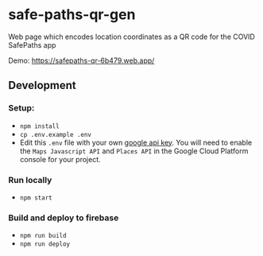 # safe-paths-qr-gen
Web page which encodes location coordinates as a QR code for the COVID SafePaths app

Demo: https://safepaths-qr-6b479.web.app/

## Development

### Setup:

- `npm install`
- `cp .env.example .env`
- Edit this `.env` file with your own [google api key](https://developers.google.com/maps/documentation). You will need to enable the `Maps Javascript API` and `Places API` in the Google Cloud Platform console for your project.

### Run locally
- `npm start`

### Build and deploy to firebase
- `npm run build`
- `npm run deploy`
